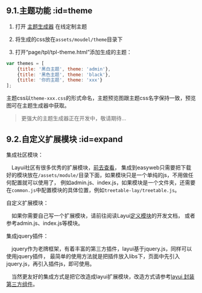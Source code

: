 ## 9.1.主题功能  :id=theme

1. 打开 [主题生成器](https://demo.easyweb.vip/theme/) 在线定制主题

2. 将生成的css放在`assets/moudel/theme`目录下

3. 打开“page/tpl/tpl-theme.html”添加生成的主题：

```javascript
var themes = [
    {title: '黑白主题', theme: 'admin'},
    {title: '黑色主题', theme: 'black'},
    {title: '你的主题', theme: 'xxx'}
];
```

主题css以`theme-xxx.css`的形式命名，主题预览图跟主题css名字保持一致，预览图可在主题生成器中获取。

> 更强大的主题生成器正在开发中，敬请期待...


## 9.2.自定义扩展模块  :id=expand

集成社区模块：

&emsp;Layui社区有很多优秀的扩展模块，[前去查看](https://fly.layui.com/extend/)，
集成到easyweb只需要把下载好的模块放在`/assets/module/`目录下面，如果模块只是一个单纯的js，不用做任何配置就可以使用了，
例如admin.js、index.js，如果模块是一个文件夹，还需要在`common.js`中配置模块的具体位置，例如`treetable-lay/treetable.js`。

自定义扩展模块：

&emsp;如果你需要自己写一个扩展模块，请前往阅读Layui[定义模块](https://www.layui.com/doc/base/infrastructure.html#define)的开发文档，
或者参考admin.js、index.js等模块。

集成jquery插件：

&emsp;jquery作为老牌框架，有着丰富的第三方插件，layui基于jquery.js，同样可以使用jquery插件，
最简单的使用方法就是把插件放入libs下，页面中先引入jquery.js，再引入插件js，即可使用。

&emsp;当然更友好的集成方式是把它改造成layui扩展模块，改造方式请参考[layui 封装第三方组件](https://fly.layui.com/jie/5080/)。

